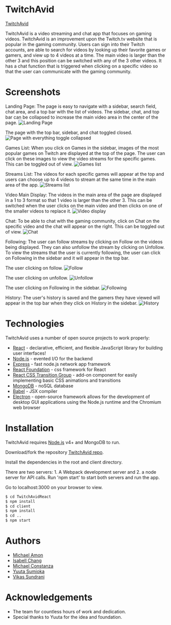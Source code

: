 # TwitchAvid

[TwitchAvid](https://twitchavid.herokuapp.com)

TwitchAvid is a video streaming and chat app that focuses on gaming videos. TwitchAvid is an improvement upon the Twitch.tv website that is popular in the gaming community. Users can sign into their Twitch accounts, are able to search for videos by looking up their favorite games or gamers, and view up to 4 videos at a time. The main video is larger than the other 3 and this position can be switched with any of the 3 other videos. It has a chat function that is triggered when clicking on a specific video so that the user can communicate with the gaming community.

# Screenshots

Landing Page:
The page is easy to navigate with a sidebar, search field, chat area, and a top bar with the list of videos. The sidebar, chat, and top bar can be collapsed to increase the main video area in the center of the page.
![Landing Page](client/public/landing-page.png)

The page with the top bar, sidebar, and chat toggled closed.
![Page with everything toggle collapsed](client/public/all-collapsed.png)

Games List:
When you click on Games in the sidebar, images of the most popular games on Twitch are displayed at the top of the page. The user can click on these images to view the video streams for the specific games. This can be toggled out of view.
![Games list](client/public/games-list.png)

Streams List:
The videos for each specific games will appear at the top and users can choose up to 4 videos to stream at the same time in the main area of the app.
![Streams list](client/public/streams-list.png)

Video Main Display:
The videos in the main area of the page are displayed in a 1 to 3 format so that 1 video is larger than the other 3. This can be switched when the user clicks on the main video and then clicks on one of the smaller videos to replace it.
![Video display](client/public/video-display.png)

Chat:
To be able to chat with the gaming community, click on Chat on the specific video and the chat will appear on the right. This can be toggled out of view.
![Chat](client/public/chat.png)

Following:
The user can follow streams by clicking on Follow on the videos being displayed. They can also unfollow the stream by clicking on Unfollow. To view the streams that the user is currently following, the user can click on Following in the sidebar and it will appear in the top bar.

The user clicking on follow.
![Follow](client/public/follow.png)

The user clicking on unfollow.
![Unfollow](client/public/unfollow.png)

The user clicking on Following in the sidebar.
![Following](client/public/following.png)

History:
The user's history is saved and the gamers they have viewed will appear in the top bar when they click on History in the sidebar.
![History](client/public/history.png)


# Technologies

TwitchAvid uses a number of open source projects to work properly:

* [React](https://facebook.github.io/react/) - declarative, efficient, and flexible JavaScript library for building user interfaces!
* [Node.js](https://nodejs.org/en/) - evented I/O for the backend
* [Express](http://expressjs.com/) - fast node.js network app framework
* [React Foundation](https://react.foundation/) - css framework for React
* [React CSS Transition Group](https://facebook.github.io/react/docs/animation.html) - add-on component for easily implementing basic CSS animations and transitions
* [MongoDB](https://www.mongodb.com/) - noSQL database
* [Babel](https://babeljs.io/) - JSX compiler
* [Electron](http://electron.atom.io/) - open-source framework allows for the development of desktop GUI applications using the Node.js runtime and the Chromium web browser


# Installation

TwitchAvid requires [Node.js](https://nodejs.org/) v4+ and MongoDB to run.

Download/fork the repository [TwitchAvid repo](https://github.com/mconstanza/TwitchAvidReact).

Install the dependencies in the root and client directory. 

There are two servers: 1. A Webpack development server and 2. a node server for API calls. Run 'npm start' to start both servers and run the app.

Go to localhost:3000 on your browser to view.

```sh
$ cd TwitchAvidReact
$ npm install
$ cd client
$ npm install
$ cd ..
$ npm start
```

# Authors

* [Michael Amon](https://github.com/mikedeleamon)
* [Isabell Chang](https://github.com/ychang21)
* [Michael Constanza](https://github.com/mconstanza)
* [Yuuta Sumioka](https://github.com/ysumio120)
* [Vikas Sundrani](https://github.com/Wintermutate)

# Acknowledgements

* The team for countless hours of work and dedication.
* Special thanks to Yuuta for the idea and foundation.

